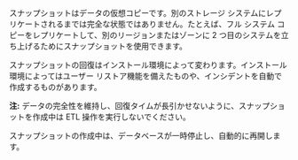 スナップショットはデータの仮想コピーです。別のストレージ システムにレプリケートされるまでは完全な状態ではありません。たとえば、フル システム コピーをレプリケートして、別のリージョンまたはゾーンに 2 つ目のシステムを立ち上げるためにスナップショットを使用できます。

スナップショットの回復はインストール環境によって変わります。インストール環境によってはユーザー リストア機能を備えたものや、インシデントを自動で作成するものがあります。

**注:** データの完全性を維持し、回復タイムが長引かせないように、スナップショットを作成中は ETL 操作を実行しないでください。

スナップショットの作成中は、データベースが一時停止し、自動的に再開します。
